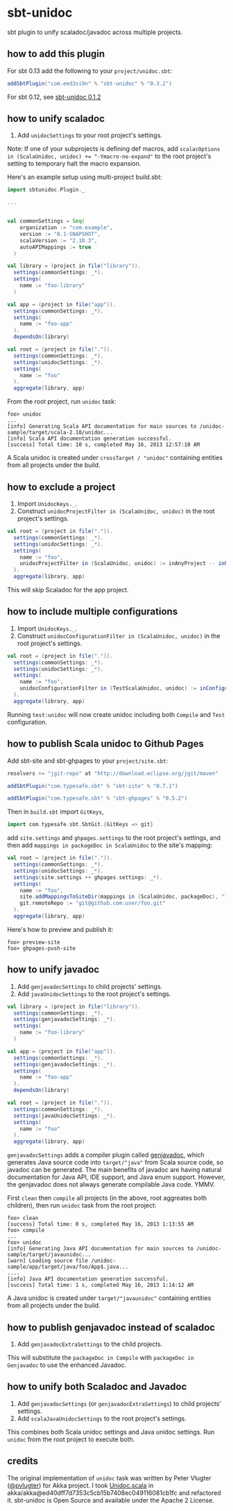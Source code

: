 sbt-unidoc
==========

sbt plugin to unify scaladoc/javadoc across multiple projects.

how to add this plugin
----------------------

For sbt 0.13 add the following to your `project/unidoc.sbt`:

```scala
addSbtPlugin("com.eed3si9n" % "sbt-unidoc" % "0.3.2")
```

For sbt 0.12, see [sbt-unidoc 0.1.2](https://github.com/sbt/sbt-unidoc/tree/v0.1.2)

how to unify scaladoc
---------------------

1. Add `unidocSettings` to your root project's settings.

Note: If one of your subprojects is defining def macros, add `scalacOptions in (ScalaUnidoc, unidoc) += "-Ymacro-no-expand"` to the root project's setting to temporary halt the macro expansion.

Here's an example setup using multi-project build.sbt:

```scala
import sbtunidoc.Plugin._

...


val commonSettings = Seq(
    organization := "com.example",
    version := "0.1-SNAPSHOT",
    scalaVersion := "2.10.3",
    autoAPIMappings := true
  )

val library = (project in file("library")).
  settings(commonSettings: _*).
  settings(
    name := "foo-library"
  )

val app = (project in file("app")).
  settings(commonSettings: _*).
  settings(
    name := "foo-app"
  ).
  dependsOn(library)

val root = (project in file(".")).
  settings(commonSettings: _*).
  settings(unidocSettings: _*).
  settings(
    name := "foo"
  ).
  aggregate(library, app)
```

From the root project, run `unidoc` task:

```
foo> unidoc
...
[info] Generating Scala API documentation for main sources to /unidoc-sample/target/scala-2.10/unidoc...
[info] Scala API documentation generation successful.
[success] Total time: 10 s, completed May 16, 2013 12:57:10 AM
```

A Scala unidoc is created under `crossTarget / "unidoc"` containing entities from all projects under the build.

how to exclude a project
------------------------

1. Import `UnidocKeys._`.
2. Construct `unidocProjectFilter in (ScalaUnidoc, unidoc)` in the root project's settings.

```scala
val root = (project in file(".")).
  settings(commonSettings: _*).
  settings(unidocSettings: _*).
  settings(
    name := "foo",
    unidocProjectFilter in (ScalaUnidoc, unidoc) := inAnyProject -- inProjects(app)
  ).
  aggregate(library, app)
```

This will skip Scaladoc for the app project.

how to include multiple configurations
--------------------------------------

1. Import `UnidocKeys._`.
2. Construct `unidocConfigurationFilter in (ScalaUnidoc, unidoc)` in the root project's settings.

```scala
val root = (project in file(".")).
  settings(commonSettings: _*).
  settings(unidocSettings: _*).
  settings(
    name := "foo",
    unidocConfigurationFilter in (TestScalaUnidoc, unidoc) := inConfigurations(Compile, Test),
  ).
  aggregate(library, app)
```

Running `test:unidoc` will now create unidoc including both `Compile` and `Test` configuration.

how to publish Scala unidoc to Github Pages
-------------------------------------------

Add sbt-site and sbt-ghpages to your `project/site.sbt`:

```scala
resolvers += "jgit-repo" at "http://download.eclipse.org/jgit/maven"

addSbtPlugin("com.typesafe.sbt" % "sbt-site" % "0.7.1")

addSbtPlugin("com.typesafe.sbt" % "sbt-ghpages" % "0.5.2")
```

Then in `build.sbt` import `GitKeys`,

```scala
import com.typesafe.sbt.SbtGit.{GitKeys => git}
```

add `site.settings` and `ghpages.settings` to the root project's settings, and then add `mappings in packageDoc in ScalaUnidoc` to the site's mapping:

```scala
val root = (project in file(".")).
  settings(commonSettings: _*).
  settings(unidocSettings: _*).
  settings(site.settings ++ ghpages.settings: _*).
  settings(
    name := "foo",
    site.addMappingsToSiteDir(mappings in (ScalaUnidoc, packageDoc), "latest/api"),
    git.remoteRepo := "git@github.com:user/foo.git"
  ).
  aggregate(library, app)
```

Here's how to preview and publish it:

```
foo> preview-site
foo> ghpages-push-site
```

how to unify javadoc
--------------------

1. Add `genjavadocSettings` to child projects' settings.
2. Add `javaUnidocSettings` to the root project's settings.

```scala
val library = (project in file("library")).
  settings(commonSettings: _*).
  settings(genjavadocSettings: _*).
  settings(
    name := "foo-library"
  )

val app = (project in file("app")).
  settings(commonSettings: _*).
  settings(genjavadocSettings: _*).
  settings(
    name := "foo-app"
  ).
  dependsOn(library)

val root = (project in file(".")).
  settings(commonSettings: _*).
  settings(javaUnidocSettings: _*).
  settings(
    name := "foo"
  ).
  aggregate(library, app)
```

`genjavadocSettings` adds a compiler plugin called [genjavadoc][genjavadoc], which generates Java source code into `target/"java"` from Scala source code, so javadoc can be generated. The main benefits of javadoc are having natural documentation for Java API, IDE support, and Java enum support. However, the genjavadoc does not always generate compilable Java code. YMMV.

First `clean` then `compile` all projects (in the above, root aggreates both children), then run `unidoc` task from the root project:

```
foo> clean
[success] Total time: 0 s, completed May 16, 2013 1:13:55 AM
foo> compile
...
foo> unidoc
[info] Generating Java API documentation for main sources to /unidoc-sample/target/javaunidoc...
[warn] Loading source file /unidoc-sample/app/target/java/foo/App$.java...
....
[info] Java API documentation generation successful.
[success] Total time: 1 s, completed May 16, 2013 1:14:12 AM
```

A Java unidoc is created under `target/"javaunidoc"` containing entities from all projects under the build.

how to publish genjavadoc instead of scaladoc
---------------------------------------------

1. Add `genjavadocExtraSettings` to the child projects.

This will substitute the `packageDoc in Compile` with `packageDoc in Genjavadoc` to use the enhanced Javadoc.

how to unify both Scaladoc and Javadoc
--------------------------------------

1. Add `genjavadocSettings` (or `genjavadocExtraSettings`) to child projects' settings.
2. Add `scalaJavaUnidocSettings` to the root project's settings.

This combines both Scala unidoc settings and Java unidoc settings. Run `unidoc` from the root project to execute both.

credits
-------

The original implementation of `unidoc` task was written by Peter Vlugter ([@pvlugter](https://github.com/pvlugter)) for Akka project. I took [Unidoc.scala](https://github.com/akka/akka/blob/05ba6df5acf48eaf447b5898787e63badbe02cf9/project/Unidoc.scala) in akka/akka@ed40dff7d7353c5cb15b7408ec049116081cb1fc and refactored it. sbt-unidoc is Open Source and available under the Apache 2 License.

  [genjavadoc]: https://github.com/typesafehub/genjavadoc
